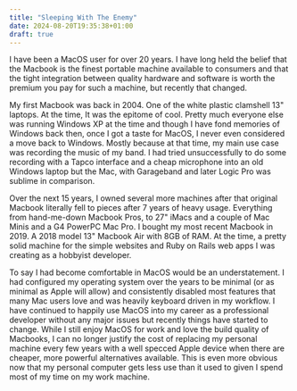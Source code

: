 ```yaml
---
title: "Sleeping With The Enemy"
date: 2024-08-20T19:35:38+01:00
draft: true
---
```


I have been a MacOS user for over 20 years. I have long held the belief that the Macbook is the finest portable machine available to consumers and that the tight integration
between quality hardware and software is worth the premium you pay for such a machine, but recently that changed.

My first Macbook was back in 2004. One of the white plastic clamshell 13" laptops. At the time, It was the epitome of cool. Pretty much everyone else was running Windows XP at the time and though
I have fond memories of Windows back then, once I got a taste for MacOS, I never even considered a move back to Windows. Mostly because at that time, my main use case was recording the music
of my band. I had tried unsuccessfully to do some recording with a Tapco interface and a cheap microphone into an old Windows laptop but the Mac, with Garageband and later Logic Pro was
sublime in comparison.

Over the next 15 years, I owned several more machines after that original Macbook literally fell to pieces after 7 years of heavy usage. Everything from hand-me-down Macbook Pros, to 27" iMacs
and a couple of Mac Minis and a G4 PowerPC Mac Pro. I bought my most recent Macbook in 2019. A 2018 model 13" Macbook Air with 8GB of RAM. At the time, a pretty solid machine for the simple websites
and Ruby on Rails web apps I was creating as a hobbyist developer.

To say I had become comfortable in MacOS would be an understatement. I had configured my operating system over the years to be minimal (or as minimal as Apple will allow) and consistently disabled
most features that many Mac users love and was heavily keyboard driven in my workflow. I have continued to happily use MacOS into my career as a professional developer without any major issues but recently things 
have started to change. While I still enjoy MacOS for work and love the build quality of Macbooks, I can no longer justify the cost of replacing my personal machine every few years with a well specced Apple device
when there are cheaper, more powerful alternatives available. This is even more obvious now that my personal computer gets less use than it used to given I spend most of my time on my work machine.
